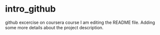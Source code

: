 # intro_github
github excercise on coursera course
I am editing the README file. Adding some more details about the project description.

